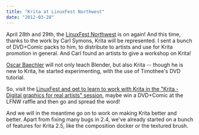 ```yaml
---
title: "Krita at LinuxFest Northwest"
date: "2012-03-28"
---
```


April 28th and 29th, the [LinuxFest Northwest](http://linuxfestnorthwest.org/) is on again! And this time, thanks to the work by Carl Symons, Krita will be represented. I sent a bunch of DVD+Comic packs to him, to distribute to artists and use for Krita promotion in general. And Carl found an artists to give a workshop on Krita!

[Oscar Baechler](https://ogbog.net/2012/03/27/krita-review-5/) will not only teach Blender, but also Krita -- though he is new to Krita, he started experimenting, with the use of Timothee's DVD tutorial.

So, visit the [LinuxFest and get to learn to work with Krita in the "Krita - Digital graphics for real artists" session](http://linuxfestnorthwest.org/session/krita-digital-graphics-real-artists), maybe win a DVD+Comic at the LFNW raffle and then go and spread the word!

And we will in the meantime go on to work on making Krita better and better. Apart from fixing many bugs in 2.4, we've already started on a bunch of features for Krita 2.5, like the composition docker or the textured brush.
